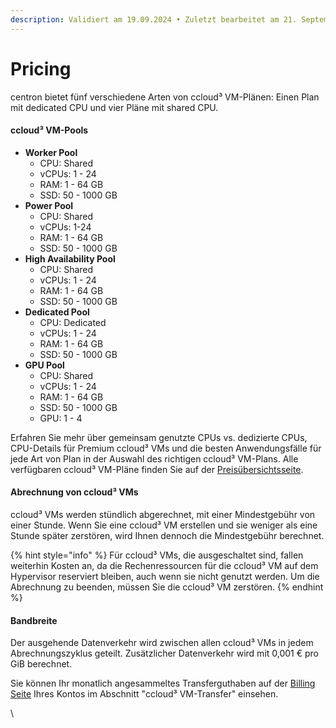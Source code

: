 ```yaml
---
description: Validiert am 19.09.2024 • Zuletzt bearbeitet am 21. September 2024
---
```


# Pricing

centron bietet fünf verschiedene Arten von ccloud³ VM-Plänen: Einen Plan mit dedicated CPU und vier Pläne mit shared CPU.

#### ccloud³ VM-Pools

* **Worker Pool**
  * CPU: Shared
  * vCPUs: 1 - 24
  * RAM: 1 - 64 GB&#x20;
  * SSD: 50 - 1000 GB
* **Power Pool**
  * CPU: Shared
  * vCPUs: 1-24
  * RAM: 1 - 64 GB&#x20;
  * SSD: 50 - 1000 GB
* **High Availability Pool**
  * CPU: Shared
  * vCPUs: 1 - 24
  * RAM: 1 - 64 GB&#x20;
  * SSD: 50 - 1000 GB
* **Dedicated Pool**
  * CPU: Dedicated
  * vCPUs: 1 - 24
  * RAM: 1 - 64 GB&#x20;
  * SSD: 50 - 1000 GB
* **GPU Pool**
  * CPU: Shared
  * vCPUs: 1 - 24
  * RAM: 1 - 64 GB&#x20;
  * SSD: 50 - 1000 GB
  * GPU: 1 - 4



Erfahren Sie mehr über gemeinsam genutzte CPUs vs. dedizierte CPUs, CPU-Details für Premium ccloud³ VMs und die besten Anwendungsfälle für jede Art von Plan in der Auswahl des richtigen ccloud³ VM-Plans. Alle verfügbaren ccloud³ VM-Pläne finden Sie auf der [Preisübersichtsseite](https://www.centron.de/preisliste/).

#### Abrechnung von ccloud³ VMs

ccloud³ VMs werden stündlich abgerechnet, mit einer Mindestgebühr von einer Stunde. Wenn Sie eine ccloud³ VM erstellen und sie weniger als eine Stunde später zerstören, wird Ihnen dennoch die Mindestgebühr berechnet.

{% hint style="info" %}
Für ccloud³ VMs, die ausgeschaltet sind, fallen weiterhin Kosten an, da die Rechenressourcen für die ccloud³ VM auf dem Hypervisor reserviert bleiben, auch wenn sie nicht genutzt werden. Um die Abrechnung zu beenden, müssen Sie die ccloud³ VM zerstören.
{% endhint %}

#### Bandbreite

Der ausgehende Datenverkehr wird zwischen allen ccloud³ VMs in jedem Abrechnungszyklus geteilt. Zusätzlicher Datenverkehr wird mit 0,001 € pro GiB berechnet.

Sie können Ihr monatlich angesammeltes Transferguthaben auf der [Billing Seite](https://app.gitbook.com/s/ufElPMaUSQ8ykq2V49a8/billing) Ihres Kontos im Abschnitt "ccloud³ VM-Transfer" einsehen.&#x20;

\
